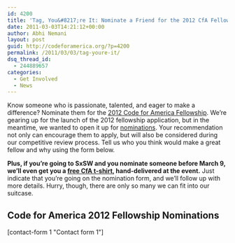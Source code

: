 ```yaml
---
id: 4200
title: 'Tag, You&#8217;re It: Nominate a Friend for the 2012 CfA Fellowship'
date: 2011-03-03T14:21:12+00:00
author: Abhi Nemani
layout: post
guid: http://codeforamerica.org/?p=4200
permalink: /2011/03/03/tag-youre-it/
dsq_thread_id:
  - 244889657
categories:
  - Get Involved
  - News
---
```

[<img src="http://codeforamerica.org/wp-content/uploads/2011/03/nominate2.jpg" alt="" title="nominate" class="alignright size-full wp-image-4203" />](http://codeforamerica.org/fellows/nominate)Know someone who is passionate, talented, and eager to make a difference? Nominate them for the [2012 Code for America Fellowship](http://codeforamerica.org/fellows). We&#8217;re gearing up for the launch of the 2012 fellowship application, but in the meantime, we wanted to open it up for [nominations](http://codeforamerica.org/fellows/nominate). Your recommendation not only can encourage them to apply, but will also be considered during our competitive review process. Tell us who you think would make a great fellow and why using the form below.

**Plus, if you&#8217;re going to SxSW and you nominate someone before March 9, we&#8217;ll even get you a [free CfA t-shirt](http://farm5.static.flickr.com/4120/4740102349_f09014b375.jpg), hand-delivered at the event.** Just indicate that you&#8217;re going on the nomination form, and we&#8217;ll follow up with more details. Hurry, though, there are only so many we can fit into our suitcase.

## Code for America 2012 Fellowship Nominations

[contact-form 1 "Contact form 1"]